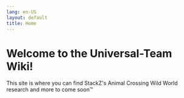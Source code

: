```yaml
---
lang: en-US
layout: default
title: Home
---
```


# Welcome to the Universal-Team Wiki!

This site is where you can find StackZ's Animal Crossing Wild World research and more to come soon™